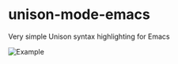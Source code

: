# unison-mode-emacs
Very simple Unison syntax highlighting for Emacs

![Example](http://i.imgur.com/1Mcoc3X.png)
